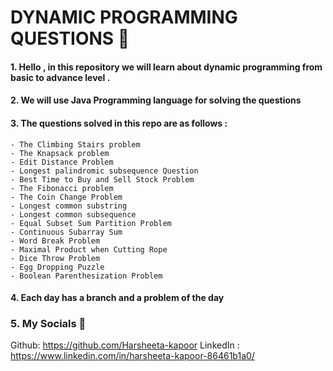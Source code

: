 # DYNAMIC PROGRAMMING QUESTIONS 💯

#### 1. Hello , in this repository we will learn about dynamic programming from basic to advance level .
#### 2. We will use Java Programming language for solving the questions 
#### 3. The questions solved in this repo are as follows :
    - The Climbing Stairs problem
    - The Knapsack problem
    - Edit Distance Problem
    - Longest palindromic subsequence Question
    - Best Time to Buy and Sell Stock Problem
    - The Fibonacci problem
    - The Coin Change Problem
    - Longest common substring
    - Longest common subsequence
    - Equal Subset Sum Partition Problem
    - Continuous Subarray Sum
    - Word Break Problem
    - Maximal Product when Cutting Rope
    - Dice Throw Problem
    - Egg Dropping Puzzle
    - Boolean Parenthesization Problem

#### 4. Each day has a branch and a problem of the day 
### 5. My Socials 🥰
 Github: <https://github.com/Harsheeta-kapoor> 
 LinkedIn : <https://www.linkedin.com/in/harsheeta-kapoor-86461b1a0/>